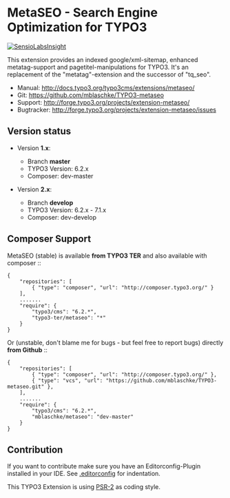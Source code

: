 # MetaSEO - Search Engine Optimization for TYPO3

[![SensioLabsInsight](https://insight.sensiolabs.com/projects/19914ab4-1f0f-4be0-9215-410fba880af2/big.png)](https://insight.sensiolabs.com/projects/19914ab4-1f0f-4be0-9215-410fba880af2)


This extension provides an indexed google/xml-sitemap, enhanced metatag-support and pagetitel-manipulations for TYPO3.
It's an replacement of the "metatag"-extension and the successor of "tq_seo".

* Manual:     http://docs.typo3.org/typo3cms/extensions/metaseo/
* Git:        https://github.com/mblaschke/TYPO3-metaseo
* Support:    http://forge.typo3.org/projects/extension-metaseo/
* Bugtracker: http://forge.typo3.org/projects/extension-metaseo/issues

## Version status

* Version **1.x**:

  + Branch **master**
  + TYPO3 Version: 6.2.x
  + Composer: dev-master

* Version **2.x**:

  + Branch **develop**
  + TYPO3 Version: 6.2.x - 7.1.x
  + Composer: dev-develop


## Composer Support

MetaSEO (stable) is available **from TYPO3 TER** and also available with composer ::

    {
        "repositories": [
            { "type": "composer", "url": "http://composer.typo3.org/" }
        ],
        .......
        "require": {
            "typo3/cms": "6.2.*",
            "typo3-ter/metaseo": "*"
        }
    }

Or (unstable, don't blame me for bugs - but feel free to report bugs) directly **from Github** ::

    {
        "repositories": [
            { "type": "composer", "url": "http://composer.typo3.org/" },
            { "type": "vcs", "url": "https://github.com/mblaschke/TYPO3-metaseo.git" },
        ],
        .......
        "require": {
            "typo3/cms": "6.2.*",
            "mblaschke/metaseo": "dev-master"
        }
    }

## Contribution

If you want to contribute make sure you have an Editorconfig-Plugin installed in your IDE.
See [.editorconfig](.editorconfig) for indentation.

This TYPO3 Extension is using [PSR-2](https://github.com/php-fig/fig-standards/blob/master/accepted/PSR-2-coding-style-guide.md) as coding style.
